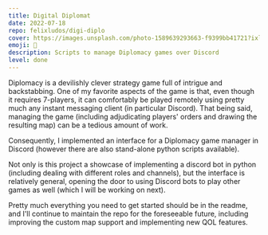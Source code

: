 ```yaml
---
title: Digital Diplomat
date: 2022-07-18
repo: felixludos/digi-diplo
cover: https://images.unsplash.com/photo-1589639293663-f9399bb41721?ixlib=rb-1.2.1&q=85&fm=jpg&crop=entropy&cs=srgb&ixid=eyJhcHBfaWQiOjYzOTIxfQ&w=1440
emoji: 🎩
description: Scripts to manage Diplomacy games over Discord
level: done
---
```


Diplomacy is a devilishly clever strategy game full of intrigue and backstabbing. One of my favorite aspects of the game is that, even though it requires 7-players, it can comfortably be played remotely using pretty much any instant messaging client (in particular Discord). That being said, managing the game (including adjudicating players' orders and drawing the resulting map) can be a tedious amount of work.

Consequently, I implemented an interface for a Diplomacy game manager in Discord (however there are also stand-alone python scripts available).

Not only is this project a showcase of implementing a discord bot in python (including dealing with different roles and channels), but the interface is relatively general, opening the door to using Discord bots to play other games as well (which I will be working on next).

Pretty much everything you need to get started should be in the readme, and I'll continue to maintain the repo for the foreseeable future, including improving the custom map support and implementing new QOL features.
